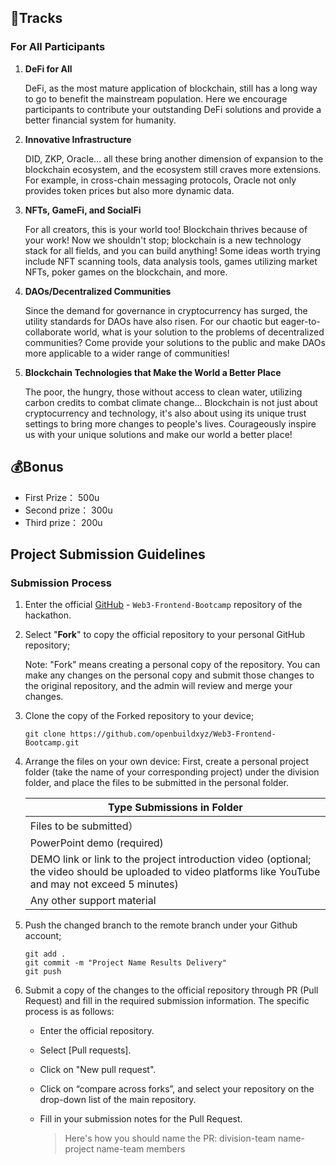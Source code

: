 ## 🚀Tracks

### For All Participants

1. **DeFi for All**

   DeFi, as the most mature application of blockchain, still has a long way to go to benefit the mainstream population. Here we encourage participants to contribute your outstanding DeFi solutions and provide a better financial system for humanity.

2. **Innovative Infrastructure**

   DID, ZKP, Oracle... all these bring another dimension of expansion to the blockchain ecosystem, and the ecosystem still craves more extensions. For example, in cross-chain messaging protocols, Oracle not only provides token prices but also more dynamic data.

3. **NFTs, GameFi, and SocialFi**

   For all creators, this is your world too! Blockchain thrives because of your work! Now we shouldn't stop; blockchain is a new technology stack for all fields, and you can build anything! Some ideas worth trying include NFT scanning tools, data analysis tools, games utilizing market NFTs, poker games on the blockchain, and more.

4. **DAOs/Decentralized Communities**

   Since the demand for governance in cryptocurrency has surged, the utility standards for DAOs have also risen. For our chaotic but eager-to-collaborate world, what is your solution to the problems of decentralized communities? Come provide your solutions to the public and make DAOs more applicable to a wider range of communities!

5. **Blockchain Technologies that Make the World a Better Place**

   The poor, the hungry, those without access to clean water, utilizing carbon credits to combat climate change... Blockchain is not just about cryptocurrency and technology, it's also about using its unique trust settings to bring more changes to people's lives. Courageously inspire us with your unique solutions and make our world a better place!

## 💰Bonus

* First Prize： 500u
* Second prize： 300u
* Third prize： 200u

## Project Submission Guidelines

### Submission Process

1. Enter the official [GitHub](https://github.com/openbuildxyz/Web3-Frontend-Bootcamp/blob/main/projects/readme.md) - `Web3-Frontend-Bootcamp` repository of the hackathon.

2. Select "**Fork**" to copy the official repository to your personal GitHub repository;

   Note: "Fork" means creating a personal copy of the repository. You can make any changes on the personal copy and submit those changes to the original repository, and the admin will review and merge your changes.

3. Clone the copy of the Forked repository to your device;

   ```
   git clone https://github.com/openbuildxyz/Web3-Frontend-Bootcamp.git
   ```

4. Arrange the files on your own device: First, create a personal project folder (take the name of your corresponding project) under the division folder, and place the files to be submitted in the personal folder.

   | Type Submissions in Folder                                                                                                                                |
   | --------------------------------------------------------------------------------------------------------------------------------------------------------- |
   | Files to be submitted）                                                                                                                                   |
   | PowerPoint demo (required)                                                                                                                                |
   | DEMO link or link to the project introduction video (optional; the video should be uploaded to video platforms like YouTube and may not exceed 5 minutes) |
   | Any other support material                                                                                                                                |

5. Push the changed branch to the remote branch under your Github account;

   ```
   git add .
   git commit -m "Project Name Results Delivery"
   git push
   ```

6. Submit a copy of the changes to the official repository through PR (Pull Request) and fill in the required submission information. The specific process is as follows:

   - Enter the official repository.

   - Select [Pull requests].

   - Click on "New pull request".

   - Click on “compare across forks”, and select your repository on the drop-down list of the main repository.

   - Fill in your submission notes for the Pull Request.

     > Here's how you should name the PR: division-team name-project name-team members
